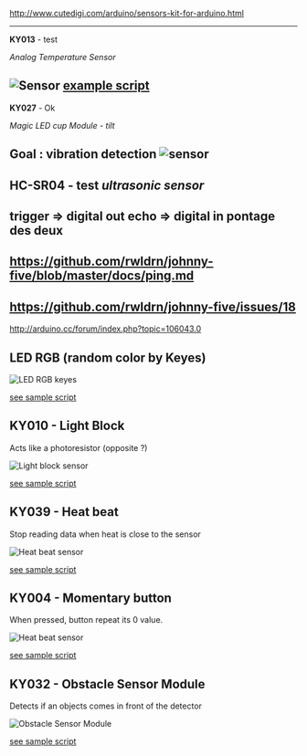 http://www.cutedigi.com/arduino/sensors-kit-for-arduino.html

---
**KY013** - test

*Analog Temperature Sensor*

![Sensor](http://www.cutedigi.com/pub/sensor/sensorkit/KY013.jpg)
[example script](https://gist.github.com/3752122)
---
**KY027** - Ok

*Magic LED cup Module - tilt*

Goal : vibration detection
![sensor](http://www.cutedigi.com/pub/sensor/sensorkit/KY027.JPG)
---
**HC-SR04** - test
*ultrasonic sensor*
--
trigger => digital out
echo => digital in
pontage des deux
--
https://github.com/rwldrn/johnny-five/blob/master/docs/ping.md
--
https://github.com/rwldrn/johnny-five/issues/18
--
http://arduino.cc/forum/index.php?topic=106043.0


## LED RGB (random color by Keyes)

![LED RGB keyes](http://www.cutedigi.com/pub/sensor/sensorkit/KY034.jpg)

[see sample script](https://github.com/vinyll/arduino-playground/blob/master/nodejs/led-rgb-keyes.js)


## KY010 - Light Block

Acts like a photoresistor (opposite ?)

![Light block sensor](http://www.cutedigi.com/pub/sensor/sensorkit/KY010.JPG)

[see sample script](https://github.com/vinyll/arduino-playground/blob/master/nodejs/generic-sensor.js)


## KY039 - Heat beat

Stop reading data when heat is close to the sensor

![Heat beat sensor](http://www.cutedigi.com/pub/sensor/sensorkit/KY010.JPG)

[see sample script](https://github.com/vinyll/arduino-playground/blob/master/nodejs/generic-sensor.js)


## KY004 - Momentary button

When pressed, button repeat its 0 value.

![Heat beat sensor](http://www.cutedigi.com/pub/sensor/sensorkit/KY004.JPG)

[see sample script](https://github.com/vinyll/arduino-playground/blob/master/nodejs/generic-sensor.js)


## KY032 - Obstacle Sensor Module

Detects if an objects comes in front of the detector


![Obstacle Sensor Module](http://www.cutedigi.com/pub/sensor/sensorkit/KY032.JPG)

[see sample script](https://github.com/vinyll/arduino-playground/blob/master/nodejs/generic-sensor.js)

